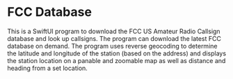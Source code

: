 # FCC Database

This is a SwiftUI program to download the FCC US Amateur Radio Callsign database and look up callsigns. The program can download the latest FCC database on demand. The program uses reverse geocoding to determine the latitude and longitude of the station (based on the address) and displays the station location on a panable and zoomable map as well as distance and heading from a set location.
